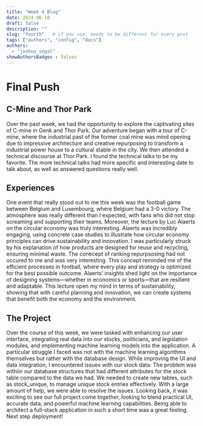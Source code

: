 ```yaml
---
title: "Week 4 Blog"
date: 2024-06-10
draft: false
description: ""
slug: "fourth"   # if you use, needs to be different for every post
tags: ["authors", "config", "docs"]
authors:
  - "joshua_segal"
showAuthorsBadges : falses
---
```


# Final Push

## C-Mine and Thor Park

Over the past week, we had the opportunity to explore the captivating sites of C-mine in Genk and Thor Park. Our adventure began with a tour of C-mine, where the industrial past of the former coal mine was mind opening due to impressive architecture and creative repurposing to transform a industrial power house to a cultural stable in the city. We then attended a technical discourse at Thor Park. I found the technical talks to be my favorite. The more technical talks had more specific and interesting date to talk about, as well as answered questions really well.

## Experiences

One event that really stood out to me this week was the football game between Belgium and Luxembourg, where Belgium had a 3-0 victory. The atmosphere was really different than I expected, with fans who did not stop screaming and supporting their teams. Moreover, the lecture by Luc Alaerts on the circular economy was truly interesting. Alaerts was incredibly engaging, using concrete case studies to illustrate how circular economy principles can drive sustainability and innovation. I was particularly struck by his explanation of how products are designed for reuse and recycling, ensuring minimal waste. The conecept of ranking repurpsosing had not occured to me and was very interesting. This concept reminded me of the efficient processes in football, where every play and strategy is optimized for the best possible outcome. Alaerts’ insights shed light on the importance of designing systems—whether in economics or sports—that are resilient and adaptable. This lecture open my mind in terms of sustainability, showing that with careful planning and innovation, we can create systems that benefit both the economy and the environment.

## The Project

Over the course of this week, we were tasked with enhancing our user interface, integrating real data into our stocks, politicians, and legislation modules, and implementing machine learning models into the application. A particular struggle I faced was not with the machine learning algorithms themselves but rather with the database design. While improving the UI and data integration, I encountered issues with our stock data. The problem was withiin our database structures that had different attributes for the stock table compared to the data we had. We needed to create new tables, such as stock_unique, to manage unique stock entries effectively.  With a large amount of help, we were able to resolve the issues. Looking back, it was exciting to see our full project come together, looking to blend practical UI, accurate data, and powerful machine learning capabilities. Being able to architect a full-stack application in such a short time was a great feeling. Next step deployment!







